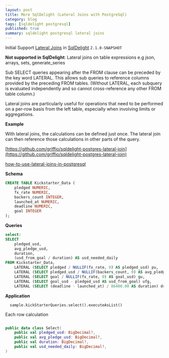 ```yaml
---
layout: post
title: More SqlDelight (Lateral Joins with PostgreSql)
category: blog
tags: [sqldelight postgresql] 
published: true
summary: sqldelight postgresql lateral joins 
---
```


Initial Support [Lateral Joins](https://www.postgresql.org/docs/current/queries-table-expressions.html#QUERIES-LATERAL) in [SqlDelight](https://cashapp.github.io/sqldelight/2.0.2/) `2.1.0-SNAPSHOT`

**Not supported in SqlDelight**: Lateral joins on table expressions e.g json, arrays, sets, generate_series

Sub SELECT queries appearing after the FROM clause can be preceded by the key word LATERAL. This allows sub queries to reference columns provided by the preceding FROM tables.
(Without LATERAL, each subquery is evaluated independently and so cannot cross-reference any other FROM table column.)

Lateral joins are particularly useful for operations that need to be performed on a per-row basis from the left table, especially when involving limits or aggregations.

**Example**

With lateral joins, the calculations can be defined just once. The lateral join can then reference those calculations in other parts of the query.

[https://github.com/griffio/sqldelight-postgres-lateral-join](https://github.com/griffio/sqldelight-postgres-lateral-join)

[how-to-use-lateral-joins-in-postgresql](https://popsql.com/learn-sql/postgresql/how-to-use-lateral-joins-in-postgresql)

**Schema**

```sql
CREATE TABLE Kickstarter_Data (
    pledged NUMERIC,
    fx_rate NUMERIC,
    backers_count INTEGER,
    launched_at NUMERIC,
    deadline NUMERIC,
    goal INTEGER
);
```

**Queries**

```sql
select:
SELECT
    pledged_usd,
    avg_pledge_usd,
    duration,
    (usd_from_goal / duration) AS usd_needed_daily
FROM Kickstarter_Data,
    LATERAL (SELECT pledged / NULLIF(fx_rate, 0) AS pledged_usd) pu,
    LATERAL (SELECT pledged_usd / NULLIF(backers_count, 0) AS avg_pledge_usd) apu,
    LATERAL (SELECT goal / NULLIF(fx_rate, 0) AS goal_usd) gu,
    LATERAL (SELECT goal_usd - pledged_usd AS usd_from_goal) ufg,
    LATERAL (SELECT (deadline - launched_at) / 86400.00 AS duration) dr;
```

**Application**

```
  sample.kickStarterQueries.select().executeAsList()
```

Each row calculation

```kotlin

public data class Select(
    public val pledged_usd: BigDecimal?,
    public val avg_pledge_usd: BigDecimal?,
    public val duration: BigDecimal?,
    public val usd_needed_daily: BigDecimal?,
)
```

